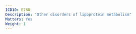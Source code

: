 ```yaml
---
ICD10: E788
Description: "Other disorders of lipoprotein metabolism"
Matters: Yes
Weight: 1
---
```


